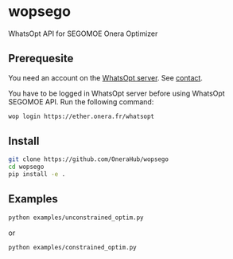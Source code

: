 # wopsego
WhatsOpt API for SEGOMOE Onera Optimizer

## Prerequesite

You need an account on the [WhatsOpt server](https://ether.onera.fr). See [contact](https://github.com/OneraHub/WhatsOpt-Doc#contact).

You have to be logged in WhatsOpt server before using WhatsOpt SEGOMOE API.
Run the following command:

```bash
wop login https://ether.onera.fr/whatsopt
```

## Install

```bash
git clone https://github.com/OneraHub/wopsego
cd wopsego
pip install -e .
```

## Examples

```bash
python examples/unconstrained_optim.py
```
or

```bash
python examples/constrained_optim.py
```



